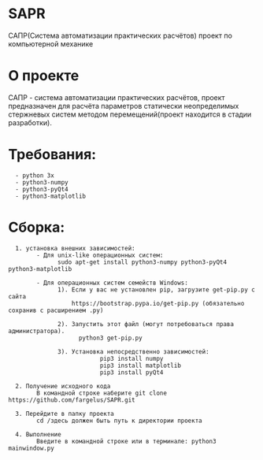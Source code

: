 # SAPR
САПР(Система автоматизации практических расчётов) проект по компьютерной механике

# О проекте
САПР - система автоматизации практических расчётов, проект предназначен для расчёта параметров 
статически неопределимых стержневых систем методом перемещений(проект находится в стадии разработки).

# Требования:
      - python 3x
      - python3-numpy
      - python3-pyQt4
      - python3-matplotlib

# Сборка:
      1. установка внешних зависимостей:
            - Для unix-like операционных систем:
                  sudo apt-get install python3-numpy python3-pyQt4 python3-matplotlib
            
            - Для операционных систем семейств Windows:
                  1). Если у вас не установлен pip, загрузите get-pip.py с сайта 
                      https://bootstrap.pypa.io/get-pip.py (обязательно сохранив с расширением .py)
                      
                  2). Запустить этот файл (могут потребоваться права администратора).
                        python3 get-pip.py
                        
                  3). Установка непосредственно зависимостей:
                              pip3 install numpy
                              pip3 install matplotlib
                              pip3 install pyQt4
                              
      2. Получение исходного кода
            В командной строке наберите git clone https://github.com/fargelus/SAPR.git
      
      3. Перейдите в папку проекта
            cd /здесь должен быть путь к директории проекта
      
      4. Выполнение
            Введите в командной строке или в терминале: python3 mainwindow.py
